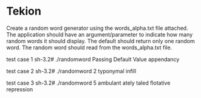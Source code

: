 # Tekion
Create a random word generator using the words_alpha.txt file attached. The application should have an argument/parameter to indicate how many random words it should display. The default should return only one random word. The random word should read from the words_alpha.txt file.

test case 1 
sh-3.2# ./randomword 
Passing Default Value
appendancy

test case 2 
sh-3.2# ./randomword 2
typonymal
infill

test case 3 
sh-3.2# ./randomword 5
ambulant
ately
taled
flotative
repression

